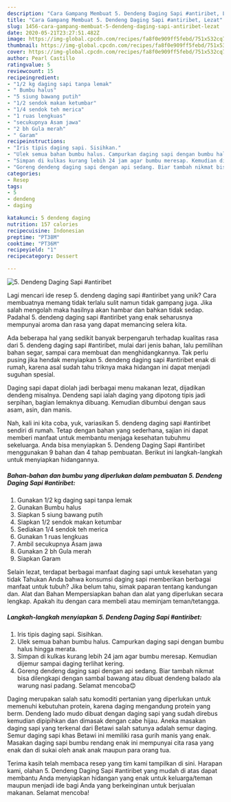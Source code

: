 ```yaml
---
description: "Cara Gampang Membuat 5. Dendeng Daging Sapi #antiribet, Lezat"
title: "Cara Gampang Membuat 5. Dendeng Daging Sapi #antiribet, Lezat"
slug: 1456-cara-gampang-membuat-5-dendeng-daging-sapi-antiribet-lezat
date: 2020-05-21T23:27:51.482Z
image: https://img-global.cpcdn.com/recipes/fa8f0e909ff5febd/751x532cq70/5-dendeng-daging-sapi-antiribet-foto-resep-utama.jpg
thumbnail: https://img-global.cpcdn.com/recipes/fa8f0e909ff5febd/751x532cq70/5-dendeng-daging-sapi-antiribet-foto-resep-utama.jpg
cover: https://img-global.cpcdn.com/recipes/fa8f0e909ff5febd/751x532cq70/5-dendeng-daging-sapi-antiribet-foto-resep-utama.jpg
author: Pearl Castillo
ratingvalue: 5
reviewcount: 15
recipeingredient:
- "1/2 kg daging sapi tanpa lemak"
- " Bumbu halus"
- "5 siung bawang putih"
- "1/2 sendok makan ketumbar"
- "1/4 sendok teh merica"
- "1 ruas lengkuas"
- "secukupnya Asam jawa"
- "2 bh Gula merah"
- " Garam"
recipeinstructions:
- "Iris tipis daging sapi. Sisihkan."
- "Ulek semua bahan bumbu halus. Campurkan daging sapi dengan bumbu halus hingga merata."
- "Simpan di kulkas kurang lebih 24 jam agar bumbu meresap. Kemudian dijemur sampai daging terlihat kering."
- "Goreng dendeng daging sapi dengan api sedang. Biar tambah nikmat bisa dilengkapi dengan sambal bawang atau dibuat dendeng balado ala warung nasi padang. Selamat mencoba😊"
categories:
- Resep
tags:
- 5
- dendeng
- daging

katakunci: 5 dendeng daging 
nutrition: 157 calories
recipecuisine: Indonesian
preptime: "PT38M"
cooktime: "PT36M"
recipeyield: "1"
recipecategory: Dessert

---
```



![5. Dendeng Daging Sapi #antiribet](https://img-global.cpcdn.com/recipes/fa8f0e909ff5febd/751x532cq70/5-dendeng-daging-sapi-antiribet-foto-resep-utama.jpg)

Lagi mencari ide resep 5. dendeng daging sapi #antiribet yang unik? Cara membuatnya memang tidak terlalu sulit namun tidak gampang juga. Jika salah mengolah maka hasilnya akan hambar dan bahkan tidak sedap. Padahal 5. dendeng daging sapi #antiribet yang enak seharusnya mempunyai aroma dan rasa yang dapat memancing selera kita.

Ada beberapa hal yang sedikit banyak berpengaruh terhadap kualitas rasa dari 5. dendeng daging sapi #antiribet, mulai dari jenis bahan, lalu pemilihan bahan segar, sampai cara membuat dan menghidangkannya. Tak perlu pusing jika hendak menyiapkan 5. dendeng daging sapi #antiribet enak di rumah, karena asal sudah tahu triknya maka hidangan ini dapat menjadi suguhan spesial.

Daging sapi dapat diolah jadi berbagai menu makanan lezat, dijadikan dendeng misalnya. Dendeng sapi ialah daging yang dipotong tipis jadi serpihan, bagian lemaknya dibuang. Kemudian dibumbui dengan saus asam, asin, dan manis.


Nah, kali ini kita coba, yuk, variasikan 5. dendeng daging sapi #antiribet sendiri di rumah. Tetap dengan bahan yang sederhana, sajian ini dapat memberi manfaat untuk membantu menjaga kesehatan tubuhmu sekeluarga. Anda bisa menyiapkan 5. Dendeng Daging Sapi #antiribet menggunakan 9 bahan dan 4 tahap pembuatan. Berikut ini langkah-langkah untuk menyiapkan hidangannya.

<!--inarticleads1-->

##### Bahan-bahan dan bumbu yang diperlukan dalam pembuatan 5. Dendeng Daging Sapi #antiribet:

1. Gunakan 1/2 kg daging sapi tanpa lemak
1. Gunakan  Bumbu halus
1. Siapkan 5 siung bawang putih
1. Siapkan 1/2 sendok makan ketumbar
1. Sediakan 1/4 sendok teh merica
1. Gunakan 1 ruas lengkuas
1. Ambil secukupnya Asam jawa
1. Gunakan 2 bh Gula merah
1. Siapkan  Garam


Selain lezat, terdapat berbagai manfaat daging sapi untuk kesehatan yang tidak Tahukan Anda bahwa konsumsi daging sapi memberikan berbagai manfaat untuk tubuh? Jika belum tahu, simak paparan tentang kandungan dan. Alat dan Bahan Mempersiapkan bahan dan alat yang diperlukan secara lengkap. Apakah itu dengan cara membeli atau meminjam teman/tetangga. 

<!--inarticleads2-->

##### Langkah-langkah menyiapkan 5. Dendeng Daging Sapi #antiribet:

1. Iris tipis daging sapi. Sisihkan.
1. Ulek semua bahan bumbu halus. Campurkan daging sapi dengan bumbu halus hingga merata.
1. Simpan di kulkas kurang lebih 24 jam agar bumbu meresap. Kemudian dijemur sampai daging terlihat kering.
1. Goreng dendeng daging sapi dengan api sedang. Biar tambah nikmat bisa dilengkapi dengan sambal bawang atau dibuat dendeng balado ala warung nasi padang. Selamat mencoba😊


Daging merupakan salah satu komoditi pertanian yang diperlukan untuk memenuhi kebutuhan protein, karena daging mengandung protein yang berm. Dendeng lado mudo dibuat dengan daging sapi yang sudah direbus kemudian dipipihkan dan dimasak dengan cabe hijau. Aneka masakan daging sapi yang terkenal dari Betawi salah satunya adalah semur daging. Semur daging sapi khas Betawi ini memiliki rasa gurih manis yang enak. Masakan daging sapi bumbu rendang enak ini mempunyai cita rasa yang enak dan di sukai oleh anak anak maupun para orang tua. 

Terima kasih telah membaca resep yang tim kami tampilkan di sini. Harapan kami, olahan 5. Dendeng Daging Sapi #antiribet yang mudah di atas dapat membantu Anda menyiapkan hidangan yang enak untuk keluarga/teman maupun menjadi ide bagi Anda yang berkeinginan untuk berjualan makanan. Selamat mencoba!
